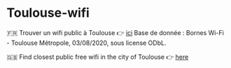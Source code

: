# Toulouse-wifi

:fr:
Trouver un wifi public à Toulouse :point_right: [ici](https://wifitoulouse.fr)
Base de donnée : Bornes Wi-Fi - Toulouse Métropole, 03/08/2020, sous license ODbL.

:uk:
Find closest public free wifi in the city of Toulouse :point_right: [here](https://wifitoulouse.fr)
